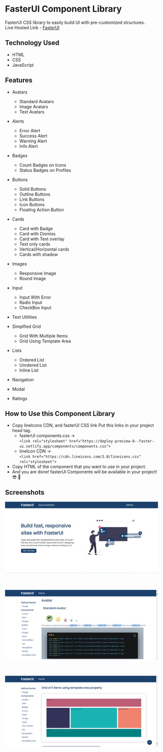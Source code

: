 # FasterUI Component Library
FasterUI CSS library to easily build UI with pre-customized structures. \
Live Hosted Link - [FasterUI](https://deploy-preview-8--faster-ui.netlify.app/index.html)

## Technology Used 
- HTML
- CSS
- JavaScript


## Features
- Avatars
  - Standard Avatars
  - Image Avatars
  - Text Avatars
  
- Alerts
  - Error Alert
  - Success Alert
  - Warning Alert
  - Info Alert

- Badges
  - Count Badges on Icons
  - Status Badges on Profiles

- Buttons
  - Solid Buttons
  - Outline Buttons
  - Link Buttons
  - Icon Buttons
  - Floating Action Button
  
- Cards
  - Card with Badge
  - Card with Dismiss
  - Card with Text overlay
  - Text only cards
  - Vertical/Horizontal cards 
  - Cards with shadow
  
- Images
  - Responsive Image
  - Round Image

- Input
  - Input With Error
  - Radio Input
  - CheckBox Input

- Text Utilities

- Simplfied Grid
  - Grid With Multiple Items
  - Grid Using Template Area

- Lists
  - Ordered List
  - Unrdered List
  - Inline List

- Navigation

- Modal

- Ratings 



## How to Use this Component Library
- Copy lineIcons CDN, and fasterUI CSS link Put this links in your project head tag.
  - fasterUI components.css -> <br /> ```<link rel="stylesheet" href="https://deploy-preview-8--faster-ui.netlify.app/components/components.css">``` <br />
  - lineIcon CDN -> <br /> ```<link href="https://cdn.lineicons.com/3.0/lineicons.css" rel="stylesheet">``` <br />
- Copy HTML of the component that you want to use in your project.
- And you are done! fasterUI Components will be available in your project! :sunglasses: 🥳


## Screenshots
![](https://raw.githubusercontent.com/omkarpatke/fasterUI-component-library1/5a158018d57cf9c1d87da9f9580f1d5f92d53c6c/images/fasterUI-homePage.png) <br /><br /><br /><br />
![](https://raw.githubusercontent.com/omkarpatke/fasterUI-component-library1/5a158018d57cf9c1d87da9f9580f1d5f92d53c6c/images/fasterUI-AvatarPage.png) <br /><br /><br /><br />
![](https://raw.githubusercontent.com/omkarpatke/fasterUI-component-library1/5a158018d57cf9c1d87da9f9580f1d5f92d53c6c/images/fasterUI-componentPage.png) <br /><br /><br /><br />
 
